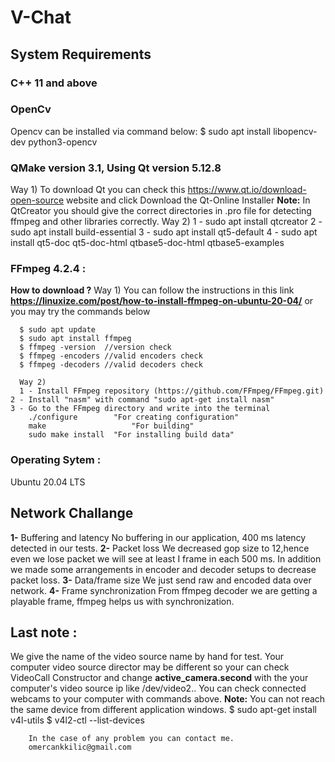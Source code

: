 # V-Chat

## System Requirements  
### C++ 11 and above
### OpenCv
   Opencv can be installed via command below:
      $ sudo apt install libopencv-dev python3-opencv
### QMake version 3.1, Using Qt version 5.12.8
   Way 1)
   To download Qt you can check this https://www.qt.io/download-open-source website and click Download the Qt-Online Installer
   **Note:** In QtCreator you should give the correct directories in .pro file for detecting ffmpeg and other libraries correctly.
   Way 2)
      1 - sudo apt install qtcreator
      2 - sudo apt install build-essential
      3 - sudo apt install qt5-default
      4 - sudo apt install qt5-doc qt5-doc-html qtbase5-doc-html qtbase5-examples

   
### FFmpeg 4.2.4 :
   **How to download ?**
      Way 1) You can follow the instructions in this link **https://linuxize.com/post/how-to-install-ffmpeg-on-ubuntu-20-04/**
      or you may try the commands below
      
      $ sudo apt update
      $ sudo apt install ffmpeg
      $ ffmpeg -version  //version check
      $ ffmpeg -encoders //valid encoders check
      $ ffmpeg -decoders //valid decoders check
      
      Way 2)
      1 - Install FFmpeg repository (https://github.com/FFmpeg/FFmpeg.git)
	2 - Install "nasm" with command "sudo apt-get install nasm"
	3 - Go to the FFmpeg directory and write into the terminal
		./configure        "For creating configuration"
		make 	    	       "For building"
		sudo make install  "For installing build data"

      
### Operating Sytem : 
   Ubuntu 20.04 LTS
    
## Network Challange
  **1-** Buffering and latency
  	 No buffering in our application, 400 ms latency detected in our tests.
  **2-** Packet loss
  	 We decreased gop size to 12,hence even we lose packet we will see at least I frame in each 500 ms. In addition we made some arrangements in encoder and decoder setups to decrease packet loss.
  **3-** Data/frame size
  	 We just send raw and encoded data over network.
  **4-** Frame synchronization
  	 From ffmpeg decoder we are getting a playable frame, ffmpeg helps us with synchronization.
  
## Last note : 
  We give the name of the video source name by hand for test. Your computer video source director may be different so your can check VideoCall 
  Constructor and change **active_camera.second** with the your computer's video source ip like /dev/video2..
  You can check connected webcams to your computer with commands above. **Note:** You can not reach the same device from different application 
  windows.
      $ sudo apt-get install v4l-utils
      $ v4l2-ctl --list-devices

        In the case of any problem you can contact me.
        omercankkilic@gmail.com
